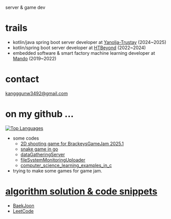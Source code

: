 server & game dev

# trails
- kotlin/java spring boot server developer at [Yanolja-Trustay](https://www.trustay.me/) (2024~2025)
- kotlin/spring boot server developer at [HTBeyond](https://htbeyond.com/) (2022~2024)  
- embedded software & smart factory machine learning developer at [Mando](https://www.hlmando.com/ko/main.do) (2019~2022)

# contact  
kangggunw3492@gmail.com

# on my github ...
[![Top Languages](https://github-readme-stats.vercel.app/api/top-langs/?username=r3g492&langs_count=8&hide=java,jupyter%20notebook&layout=compact&theme=onedark&border_color=333333&custom_title=Most%20Used%20Languages%20%28GitHub%29)](https://github.com/r3g492)
- some codes
    - [2D shooting game for BrackeysGameJam 2025.1](https://github.com/r3g492/brackeysGameJam)
    - [snake game in go](https://github.com/r3g492/helloGame)
    - [dataGatheringServer](https://github.com/r3g492/dataGatherer)
    - [fileSystemMonitoringUploader](https://github.com/r3g492/S3FileUpload)
    - [computer_science_learning_examples_in_c](https://github.com/r3g492/cs_examples)
- trying to make some games for game jam.

# [algorithm solution & code snippets](https://r3g492.github.io/skills-github-pages/)
- [BaekJoon](https://www.acmicpc.net/user/kangggunw3492)
- [LeetCode](https://leetcode.com/u/R3g492/)
